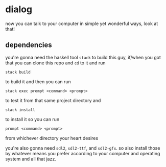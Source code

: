 # dialog

now you can talk to your computer in simple yet wonderful ways, look at that!

## dependencies

you're gonna need the haskell tool `stack` to build this guy, if/when you got
that you can clone this repo and `cd` to it and run

```
stack build
```

to build it and then you can run

```
stack exec prompt <command> <prompt>
```

to test it from that same project directory and

```
stack install
```

to install it so you can run

```
prompt <command> <prompt>
```

from whichever directory your heart desires

you're also gonna need `sdl2`, `sdl2-ttf`, and `sdl2-gfx`. so also install
those by whatever means you prefer according to your computer and operating
system and all that jazz.
